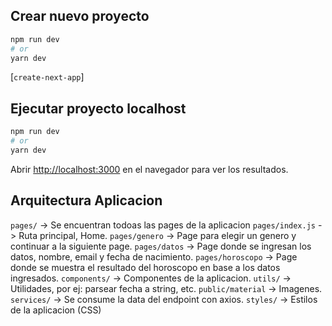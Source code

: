 ## Crear nuevo proyecto

```bash
npm run dev
# or
yarn dev
```
[`create-next-app`]

## Ejecutar proyecto localhost

```bash
npm run dev
# or
yarn dev
```

Abrir [http://localhost:3000](http://localhost:3000) en el navegador para ver los resultados.

## Arquitectura Aplicacion

 `pages/`            -> Se encuentran todoas las pages de la aplicacion
 `pages/index.js`    -> Ruta principal, Home.
 `pages/genero`      -> Page para elegir un genero y continuar a la siguiente page.
 `pages/datos`       -> Page donde se ingresan los datos, nombre, email y fecha de nacimiento.
 `pages/horoscopo`   -> Page donde se muestra el resultado del horoscopo en base a los datos     ingresados.
 `components/`       -> Componentes de la aplicacion.
 `utils/`            -> Utilidades, por ej: parsear fecha a string, etc.
 `public/material`   -> Imagenes.
 `services/`         -> Se consume la data del endpoint con axios.
 `styles/`           -> Estilos de la aplicacion (CSS)

 

  
 




